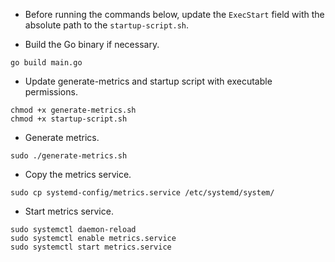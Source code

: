 - Before running the commands below, update the `ExecStart` field with the absolute path to the `startup-script.sh`.

- Build the Go binary if necessary.

```
go build main.go
```

- Update generate-metrics and startup script with executable permissions.

```
chmod +x generate-metrics.sh
chmod +x startup-script.sh
```

- Generate metrics.
```
sudo ./generate-metrics.sh
```

- Copy the metrics service.
```
sudo cp systemd-config/metrics.service /etc/systemd/system/
```

- Start metrics service.
```
sudo systemctl daemon-reload
sudo systemctl enable metrics.service
sudo systemctl start metrics.service
```
